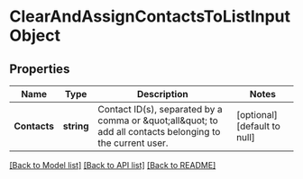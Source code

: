 # ClearAndAssignContactsToListInputObject

## Properties
Name | Type | Description | Notes
------------ | ------------- | ------------- | -------------
**Contacts** | **string** | Contact ID(s), separated by a comma or \&quot;all\&quot; to add all contacts belonging to the current user. | [optional] [default to null]

[[Back to Model list]](../README.md#documentation-for-models) [[Back to API list]](../README.md#documentation-for-api-endpoints) [[Back to README]](../README.md)


